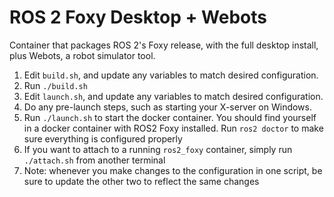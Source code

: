 # ROS 2 Foxy Desktop + Webots

Container that packages ROS 2's Foxy release, with the full desktop install, plus Webots, a robot simulator tool.

1. Edit `build.sh`, and update any variables to match desired configuration.
1. Run `./build.sh`
1. Edit `launch.sh`, and update any variables to match desired configuration.
1. Do any pre-launch steps, such as starting your X-server on Windows.
1. Run `./launch.sh` to start the docker container. You should find yourself in a docker container with ROS2 Foxy installed. Run `ros2 doctor` to make sure everything is configured properly
1. If you want to attach to a running `ros2_foxy` container, simply run `./attach.sh` from another terminal
1. Note: whenever you make changes to the configuration in one script, be sure to update the other two to reflect the same changes
